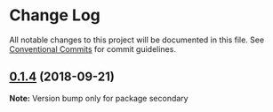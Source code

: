 # Change Log

All notable changes to this project will be documented in this file.
See [Conventional Commits](https://conventionalcommits.org) for commit guidelines.

<a name="0.1.4"></a>
## [0.1.4](https://github.com/dflynn15/lerna-test/compare/secondary@0.1.3...secondary@0.1.4) (2018-09-21)

**Note:** Version bump only for package secondary
